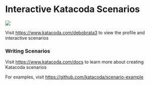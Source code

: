# Interactive Katacoda Scenarios

[![](http://shields.katacoda.com/katacoda/debobrata3/count.svg)](https://www.katacoda.com/debobrata3 "Get your profile on Katacoda.com")

Visit https://www.katacoda.com/debobrata3 to view the profile and interactive scenarios

### Writing Scenarios
Visit https://www.katacoda.com/docs to learn more about creating Katacoda scenarios

For examples, visit https://github.com/katacoda/scenario-example
